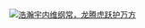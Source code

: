[![浩瀚宇内维纲常，龙腾虎跃护万方](https://github.com/itpp-labs/access-addons-store/assets/186131/9057df1c-f639-4070-9efb-05d837920a73)](https://odoomagic.com/)
